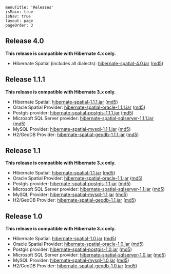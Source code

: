 ```
menuTitle: 'Releases'
isMain: true
isNav: true
layout: page
pageOrder: 3
```

## Release 4.0

**This release is compatible with Hibernate 4.x only.**

* Hibernate Spatial (includes all dialects): [hibernate-spatial-4.0.jar](http://www.hibernatespatial.org/repository/org/hibernate/hibernate-spatial/4.0/hibernate-spatial-4.0.jar)  ([md5](http://www.hibernatespatial.org/repository/org/hibernate/hibernate-spatial/4.0/hibernate-spatial-4.0.jar.md5))

## Release 1.1.1

**This release is compatible with Hibernate 3.x only.**

* Hibernate Spatial: [hibernate-spatial-1.1.1.jar](http://www.hibernatespatial.org/repository/org/hibernatespatial/hibernate-spatial/1.1.1/hibernate-spatial-1.1.1.jar)  ([md5](http://www.hibernatespatial.org/repository/org/hibernatespatial/hibernate-spatial/1.1.1/hibernate-spatial-1.1.1.jar.md5))
* Oracle Spatial Provider: [hibernate-spatial-oracle-1.1.1.jar](http://www.hibernatespatial.org/repository/org/hibernatespatial/hibernate-spatial-oracle/1.1.1/hibernate-spatial-oracle-1.1.1.jar)	([md5](http://www.hibernatespatial.org/repository/org/hibernatespatial/hibernate-spatial-oracle/1.1.1/hibernate-spatial-oracle-1.1.1.jar.md5))
* Postgis provider:	[hibernate-spatial-postgis-1.1.1.jar](http://www.hibernatespatial.org/repository/org/hibernatespatial/hibernate-spatial-postgis/1.1.1/hibernate-spatial-postgis-1.1.1.jar) ([md5](http://www.hibernatespatial.org/repository/org/hibernatespatial/hibernate-spatial-postgis/1.1.1/hibernate-spatial-postgis-1.1.1.jar))
* Microsoft SQL Server provider: [hibernate-spatial-sqlserver-1.1.1.jar](http://www.hibernatespatial.org/repository/org/hibernatespatial/hibernate-spatial-sqlserver/1.1.1/hibernate-spatial-sqlserver-1.1.1.jar) ([md5](http://www.hibernatespatial.org/repository/org/hibernatespatial/hibernate-spatial-sqlserver/1.1.1/hibernate-spatial-sqlserver-1.1.1.jar.md5))
* MySQL Provider: [hibernate-spatial-mysql-1.1.1.jar](http://www.hibernatespatial.org/repository/org/hibernatespatial/hibernate-spatial-mysql/1.1.1/hibernate-spatial-mysql-1.1.1.jar) ([md5](http://www.hibernatespatial.org/repository/org/hibernatespatial/hibernate-spatial-mysql/1.1.1/hibernate-spatial-mysql-1.1.1.jar.md5)) 
* H2/GeoDB Provider: [hibernate-spatial-geodb-1.1.1.jar](http://www.hibernatespatial.org/repository/org/hibernatespatial/hibernate-spatial-h2-geodb/1.1.1/hibernate-spatial-h2-geodb-1.1.1.jar) ([md5](http://www.hibernatespatial.org/repository/org/hibernatespatial/hibernate-spatial-h2-geodb/1.1.1/hibernate-spatial-h2-geodb-1.1.1.jar.md5))

## Release 1.1

**This release is compatible with Hibernate 3.x only.**

* Hibernate Spatial: [hibernate-spatial-1.1.jar](http://www.hibernatespatial.org/repository/org/hibernatespatial/hibernate-spatial/1.1/hibernate-spatial-1.1.jar)  ([md5](http://www.hibernatespatial.org/repository/org/hibernatespatial/hibernate-spatial/1.1/hibernate-spatial-1.1.jar.md5))
* Oracle Spatial Provider: [hibernate-spatial-oracle-1.1.jar](http://www.hibernatespatial.org/repository/org/hibernatespatial/hibernate-spatial-oracle/1.1/hibernate-spatial-oracle-1.1.jar)	([md5](http://www.hibernatespatial.org/repository/org/hibernatespatial/hibernate-spatial-oracle/1.1/hibernate-spatial-oracle-1.1.jar.md5))
* Postgis provider:	[hibernate-spatial-postgis-1.1.jar](http://www.hibernatespatial.org/repository/org/hibernatespatial/hibernate-spatial-postgis/1.1/hibernate-spatial-postgis-1.1.jar) ([md5](http://www.hibernatespatial.org/repository/org/hibernatespatial/hibernate-spatial-postgis/1.1/hibernate-spatial-postgis-1.1.jar))
* Microsoft SQL Server provider: [hibernate-spatial-sqlserver-1.1.jar](http://www.hibernatespatial.org/repository/org/hibernatespatial/hibernate-spatial-sqlserver/1.1/hibernate-spatial-sqlserver-1.1.jar) ([md5](http://www.hibernatespatial.org/repository/org/hibernatespatial/hibernate-spatial-sqlserver/1.1/hibernate-spatial-sqlserver-1.1.jar.md5))
* MySQL Provider: [hibernate-spatial-mysql-1.1.jar](http://www.hibernatespatial.org/repository/org/hibernatespatial/hibernate-spatial-mysql/1.1/hibernate-spatial-mysql-1.1.jar) ([md5](http://www.hibernatespatial.org/repository/org/hibernatespatial/hibernate-spatial-mysql/1.1/hibernate-spatial-mysql-1.1.jar.md5)) 
* H2/GeoDB Provider: [hibernate-spatial-geodb-1.1.jar](http://www.hibernatespatial.org/repository/org/hibernatespatial/hibernate-spatial-h2-geodb/1.1/hibernate-spatial-h2-geodb-1.1.jar) ([md5](http://www.hibernatespatial.org/repository/org/hibernatespatial/hibernate-spatial-h2-geodb/1.1/hibernate-spatial-h2-geodb-1.1.jar.md5))

## Release 1.0

**This release is compatible with Hibernate 3.x only.**

* Hibernate Spatial: [hibernate-spatial-1.0.jar](http://www.hibernatespatial.org/repository/org/hibernatespatial/hibernate-spatial/1.0/hibernate-spatial-1.0.jar)  ([md5](http://www.hibernatespatial.org/repository/org/hibernatespatial/hibernate-spatial/1.0/hibernate-spatial-1.0.jar.md5))
* Oracle Spatial Provider: [hibernate-spatial-oracle-1.0.jar](http://www.hibernatespatial.org/repository/org/hibernatespatial/hibernate-spatial-oracle/1.0/hibernate-spatial-oracle-1.0.jar)	([md5](http://www.hibernatespatial.org/repository/org/hibernatespatial/hibernate-spatial-oracle/1.0/hibernate-spatial-oracle-1.0.jar.md5))
* Postgis provider:	[hibernate-spatial-postgis-1.0.jar](http://www.hibernatespatial.org/repository/org/hibernatespatial/hibernate-spatial-postgis/1.0/hibernate-spatial-postgis-1.0.jar) ([md5](http://www.hibernatespatial.org/repository/org/hibernatespatial/hibernate-spatial-postgis/1.0/hibernate-spatial-postgis-1.0.jar))
* Microsoft SQL Server provider: [hibernate-spatial-sqlserver-1.0.jar](http://www.hibernatespatial.org/repository/org/hibernatespatial/hibernate-spatial-sqlserver/1.0/hibernate-spatial-sqlserver-1.0.jar) ([md5](http://www.hibernatespatial.org/repository/org/hibernatespatial/hibernate-spatial-sqlserver/1.0/hibernate-spatial-sqlserver-1.0.jar.md5))
* MySQL Provider: [hibernate-spatial-mysql-1.0.jar](http://www.hibernatespatial.org/repository/org/hibernatespatial/hibernate-spatial-mysql/1.0/hibernate-spatial-mysql-1.0.jar) ([md5](http://www.hibernatespatial.org/repository/org/hibernatespatial/hibernate-spatial-mysql/1.0/hibernate-spatial-mysql-1.0.jar.md5)) 
* H2/GeoDB Provider: [hibernate-spatial-geodb-1.0.jar](http://www.hibernatespatial.org/repository/org/hibernatespatial/hibernate-spatial-h2-geodb/1.0/hibernate-spatial-h2-geodb-1.0.jar) ([md5](http://www.hibernatespatial.org/repository/org/hibernatespatial/hibernate-spatial-h2-geodb/1.0/hibernate-spatial-h2-geodb-1.0.jar.md5))